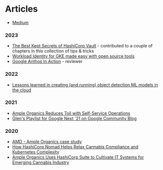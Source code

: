 # Articles

- [Medium](https://medium.com/@glen.yu)

### 2023
- [The Best Kept Secrets of HashiCorp Vault](https://www.amazon.ca/dp/B0C44SD7HL) - contributed to a couple of chapters in this collection of tips & tricks
- [Workload Identity for GKE made easy with open source tools](https://cloud.google.com/blog/products/containers-kubernetes/open-source-tools-can-help-gke-work-with-cloud-apis)
- [Google Anthos in Action](https://www.manning.com/books/google-anthos-in-action) - reviewer

### 2022
- [Lessons learned in creating (and running) object detection ML models in the cloud](https://www.linkedin.com/pulse/lessons-learned-creating-running-object-detection-ml-models-glen-yu/?trackingId=4cB9MtW%2FSBqxEL0ePD9VjA%3D%3D)

### 2021
- [Ample Organics Reduces Toil with Self-Service Operations](https://www.rundeck.com/ample-organics-reduces-toil-with-self-service-operations)
- [Glen's Playlist for Google Next '21 on Google Community Blog](https://www.googlecloudcommunity.com/gc/Community-Blogs/Glen-s-Playlist-for-Google-Next-21/ba-p/171168)

### 2020
- [AMD - Ample Organics case study](https://www.amd.com/en/case-studies/ample-organics)
- [How HashiCorp Nomad Helps Relax Cannabis Compliance and Kubernetes Complexity](https://thenewstack.io/branching-out-with-workflow-orchestration/)
- [Ample Organics Uses HashiCorp Suite to Cultivate IT Systems for Emerging Cannabis Industry](https://www.hashicorp.com/blog/ample-organics-uses-hashicorp-suite-to-cultivate-it-systems-for-emerging-cannabis/)
